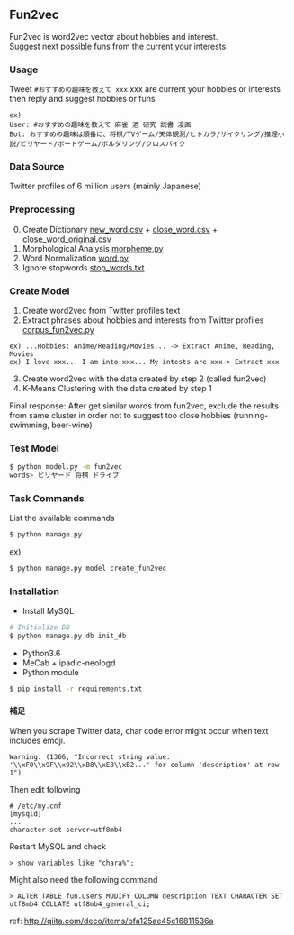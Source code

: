 ## Fun2vec
Fun2vec is word2vec vector about hobbies and interest.  
Suggest next possible funs from the current your interests.  

### Usage
Tweet `#おすすめの趣味を教えて xxx` xxx are current your hobbies or interests  
then reply and suggest hobbies or funs 
```
ex)
User: #おすすめの趣味を教えて 麻雀 酒 研究 読書 漫画
Bot: おすすめの趣味は順番に、将棋/TVゲーム/天体観測/ヒトカラ/サイクリング/推理小説/ビリヤード/ボードゲーム/ボルダリング/クロスバイク
```

### Data Source
Twitter profiles of 6 million users (mainly Japanese)

### Preprocessing
0. Create Dictionary [new_word.csv](data/dictionary/new_word.csv) + [close_word.csv](data/dictionary/close_word.csv) + [close_word_original.csv](data/dictionary/close_word_original.csv) 
1. Morphological Analysis [morpheme.py](morpheme.py)
2. Word Normalization [word.py](word.py)
3. Ignore stopwords [stop_words.txt](data/dictionary/stop_words.txt)

### Create Model  
1. Create word2vec from Twitter profiles text  
2. Extract phrases about hobbies and interests from Twitter profiles [corpus_fun2vec.py](corpus/corpus_fun2vec.py#L17#L23)
```
ex) ...Hobbies: Anime/Reading/Movies... -> Extract Anime, Reading, Movies
ex) I love xxx... I am into xxx... My intests are xxx-> Extract xxx
```
3. Create word2vec with the data created by step 2 (called fun2vec)  
4. K-Means Clustering with the data created by step 1  

Final response: After get similar words from fun2vec, exclude the results from same cluster in order not to suggest too close hobbies
(running-swimming, beer-wine)

### Test Model  
```bash
$ python model.py -m fun2vec
words> ビリヤード 将棋 ドライブ
```

### Task Commands  
List the available commands
```bash
$ python manage.py
```
ex)
```bash
$ python manage.py model create_fun2vec
```

### Installation  
- Install MySQL  
```bash
# Initialize DB
$ python manage.py db init_db
```
- Python3.6
- MeCab + ipadic-neologd  
- Python module   
```bash
$ pip install -r requirements.txt
```

#### 補足  
When you scrape Twitter data, char code error might occur when text includes emoji.
```
Warning: (1366, "Incorrect string value: '\\xF0\\x9F\\x92\\xB8\\xE8\\xB2...' for column 'description' at row 1")
```
Then edit following
```
# /etc/my.cnf
[mysqld]
...
character-set-server=utf8mb4
```
Restart MySQL and check
```
> show variables like "chara%";
```
Might also need the following command  
```
> ALTER TABLE fun.users MODIFY COLUMN description TEXT CHARACTER SET utf8mb4 COLLATE utf8mb4_general_ci;
```
ref: http://qiita.com/deco/items/bfa125ae45c16811536a
